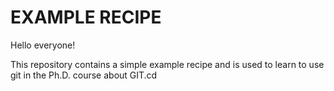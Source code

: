 # EXAMPLE RECIPE

Hello everyone! 

This repository contains a simple example recipe and is used to learn to use git in the Ph.D. course about GIT.cd